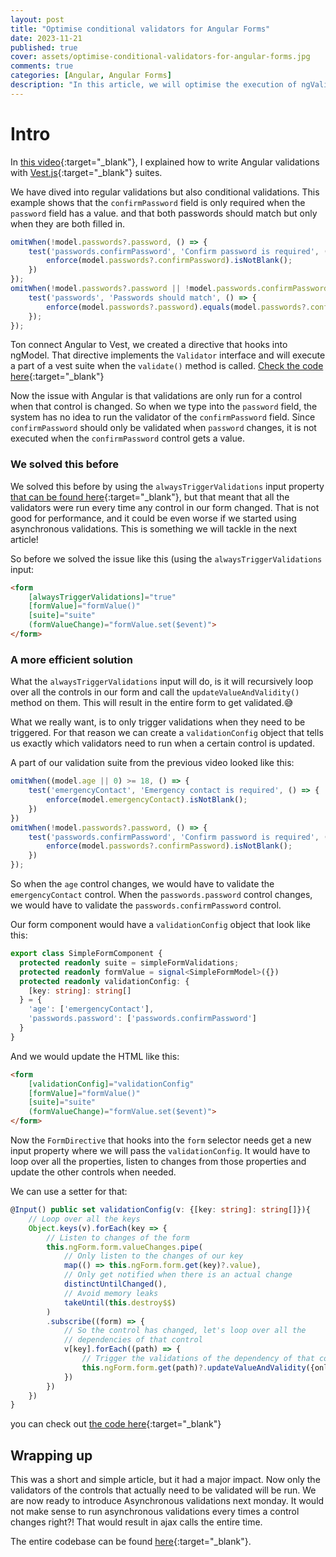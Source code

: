 ```yaml
---
layout: post
title: "Optimise conditional validators for Angular Forms"
date: 2023-11-21
published: true
cover: assets/optimise-conditional-validators-for-angular-forms.jpg
comments: true
categories: [Angular, Angular Forms]
description: "In this article, we will optimise the execution of ngValidators for Angular forms"
---
```


# Intro

In [this video](https://www.youtube.com/watch?v=vKEd9cNh5R4&t=27s){:target="_blank"}, I explained how to write Angular
validations with [Vest.js](https://vestjs.dev/){:target="_blank"} suites.

We have dived into regular validations but also conditional validations.
This example shows that the `confirmPassword` field is only required when the `password` field has a value.
and that both passwords should match but only when they are both filled in.

```typescript
omitWhen(!model.passwords?.password, () => {
    test('passwords.confirmPassword', 'Confirm password is required', () => {
        enforce(model.passwords?.confirmPassword).isNotBlank();
    })
});
omitWhen(!model.passwords?.password || !model.passwords.confirmPassword, () => {
    test('passwords', 'Passwords should match', () => {
        enforce(model.passwords?.password).equals(model.passwords?.confirmPassword);
    });
});
```

Ton connect Angular to Vest, we created a directive that hooks into ngModel.
That directive implements the `Validator` interface and will execute a part of a vest suite when
the `validate()` method is called. [Check the code here](https://github.com/simplifiedcourses/template-driven-forms/blob/main/src/app/template-driven-forms/form-model.directive.ts#L18){:target="_blank"}

Now the issue with Angular is that validations are only run for a control when that control is changed.
So when we type into the `password` field, the system has no idea to run the validator of the `confirmPassword` field.
Since `confirmPassword` should only be validated when `password` changes, it is not executed when the `confirmPassword`
control gets a value.

### We solved this before

We solved this before by using the `alwaysTriggerValidations` input property [that can be found here](https://github.com/simplifiedcourses/template-driven-forms/blob/main/src/app/template-driven-forms/form.directive.ts#L32){:target="_blank"}, but that meant that all the validators
were run every time any control in our form changed. That is not good for performance, and it could be even worse if
we started using asynchronous validations. This is something we will tackle in the next article!

So before we solved the issue like this (using the `alwaysTriggerValidations` input:

```html
<form 
    [alwaysTriggerValidations]="true"
    [formValue]="formValue()" 
    [suite]="suite" 
    (formValueChange)="formValue.set($event)">
</form>
```

### A more efficient solution

What the `alwaysTriggerValidations` input will do, is it will recursively loop over all the controls in our form
and call the `updateValueAndValidity()` method on them. This will result in the entire form to get validated.😅

What we really want, is to only trigger validations when they need to be triggered.
For that reason we can create a `validationConfig` object that tells us exactly which validators need to run
when a certain control is updated.

A part of our validation suite from the previous video looked like this:

```typescript
omitWhen((model.age || 0) >= 18, () => {
    test('emergencyContact', 'Emergency contact is required', () => {
        enforce(model.emergencyContact).isNotBlank();
    })
})
omitWhen(!model.passwords?.password, () => {
    test('passwords.confirmPassword', 'Confirm password is required', () => {
        enforce(model.passwords?.confirmPassword).isNotBlank();
    })
});
```

So when the `age` control changes, we would have to validate the `emergencyContact` control.
When the `passwords.password` control changes, we would have to validate the `passwords.confirmPassword` control.

Our form component would have a `validationConfig` object that look like this:

```typescript
export class SimpleFormComponent {
  protected readonly suite = simpleFormValidations;
  protected readonly formValue = signal<SimpleFormModel>({})
  protected readonly validationConfig: {
    [key: string]: string[]
  } = {
    'age': ['emergencyContact'],
    'passwords.password': ['passwords.confirmPassword']
  }
}
```

And we would update the HTML like this:

```html
<form 
    [validationConfig]="validationConfig"
    [formValue]="formValue()" 
    [suite]="suite" 
    (formValueChange)="formValue.set($event)">
</form>
```

Now the `FormDirective` that hooks into the `form` selector needs get a new input property where we will pass the `validationConfig`.
It would have to loop over all the properties, listen to changes from those properties and update the other
controls when needed.

We can use a setter for that:

```typescript
@Input() public set validationConfig(v: {[key: string]: string[]}){
    // Loop over all the keys
    Object.keys(v).forEach(key => {
        // Listen to changes of the form
        this.ngForm.form.valueChanges.pipe(
            // Only listen to the changes of our key
            map(() => this.ngForm.form.get(key)?.value),
            // Only get notified when there is an actual change
            distinctUntilChanged(),
            // Avoid memory leaks
            takeUntil(this.destroy$$)
        )
        .subscribe((form) => {
            // So the control has changed, let's loop over all the 
            // dependencies of that control
            v[key].forEach((path) => {
                // Trigger the validations of the dependency of that control
                this.ngForm.form.get(path)?.updateValueAndValidity({onlySelf: true, emitEvent: false})
            })
        })
    })
}
```

you can check out [the code here](https://github.com/simplifiedcourses/template-driven-forms/blob/main/src/app/template-driven-forms/form.directive.ts#L40){:target="_blank"}

## Wrapping up

This was a short and simple article, but it had a major impact.
Now only the validators of the controls that actually need to be validated will be run.
We are now ready to introduce Asynchronous validations next monday. It would not make sense
to run asynchronous validations every times a control changes right?! That would result in ajax calls
the entire time.

The entire codebase can be found [here](https://stackblitz.com/edit/stackblitz-starters-sejk7c?file=src%2Fapp%2Fcomponents%2Fsimple-form%2Fsimple-form.component.ts){:target="_blank"}.
